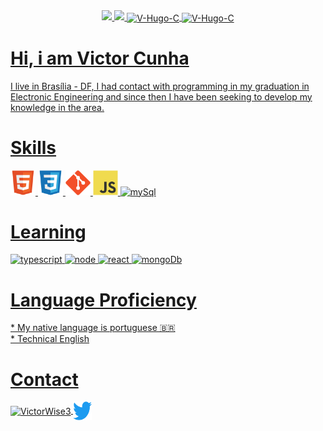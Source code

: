 <div align="center">
  <a href="https://github.com/V-Hugo-C">
  <img height="150em" src="https://github-readme-stats.vercel.app/api?username=V-Hugo-C&show_icons=true&theme=tokyonight&include_all_commits=true&count_private=true"/>
  <img height="150em" src="https://github-readme-stats.vercel.app/api/top-langs/?username=V-Hugo-C&layout=compact&langs_count=7&theme=tokyonight"/>
  <img height="150em" align="center" src="https://github-readme-stats.vercel.app/api/wakatime?username=V-Hugo-C&theme=dark" alt="V-Hugo-C" />
  <img height="150em" align="center" src="http://github-readme-streak-stats.herokuapp.com?user=V-Hugo-C&theme=tokyonight" alt="V-Hugo-C" />
</div>

# Hi, i am Victor Cunha
I live in Brasília - DF, I had contact with programming in my graduation in Electronic Engineering and since then I have been seeking to develop my knowledge in the area.

# Skills
<P>
<img src="https://raw.githubusercontent.com/devicons/devicon/master/icons/html5/html5-original.svg" alt="html5" width="40" height="40"/>
  <img src="https://raw.githubusercontent.com/devicons/devicon/master/icons/css3/css3-original.svg" alt="css3" width="40" height="40"/>
  <img src="https://raw.githubusercontent.com/devicons/devicon/master/icons/git/git-original.svg" alt="git" width="40" height="40"/>
  <img src="https://raw.githubusercontent.com/devicons/devicon/master/icons/javascript/javascript-original.svg" alt="javascript" width="40" height="40"/>
  <img src="https://img.icons8.com/color/344/mysql-logo.png" alt="mySql" width="40" height="40"/>
  
</P>

# Learning
  <P>
<img src="https://img.icons8.com/color/344/typescript.png" alt="typescript" width="40" height="40"/>
<img src="https://img.icons8.com/office/344/react.png" alt="node" width="40" height="40"/>
<img src="https://img.icons8.com/fluency/344/node-js.png" alt="react" width="40" height="40"/>
<img src="https://img.icons8.com/external-tal-revivo-shadow-tal-revivo/344/external-mongodb-a-cross-platform-document-oriented-database-program-logo-shadow-tal-revivo.png" alt ="mongoDb" width="40" height="40"/>
  </P>
  
# Language Proficiency
<P>
* My native language is portuguese 🇧🇷 <br>
* Technical English
  </P>
  
# Contact
  <P>
<a href="https://www.linkedin.com/in/victor-cunha-a4b67b1bb/" target="blank">
  <img align="center" src="https://icons.iconarchive.com/icons/danleech/simple/256/linkedin-icon.png" alt="VictorWise3" height="30" width="30" />
<a href="https://twitter.com/Victorwise3" target="blank">
  <img align="center" src="https://raw.githubusercontent.com/devicons/devicon/master/icons/twitter/twitter-original.svg" alt="VictorWise3" height="30" width="30" />

  </P>
